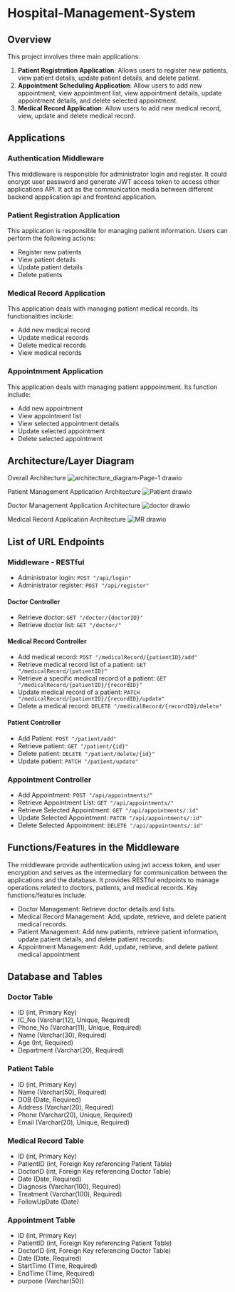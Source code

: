 # Hospital-Management-System

## Overview

This project involves three main applications:

1. **Patient Registration Application**: Allows users to register new patients, view patient details, update patient details, and delete patient.
2. **Appointment Scheduling Application**: Allow users to add new appointment, view appointment list, view appointment details, update appointment details, and delete selected appointment.
3. **Medical Record Application**: Allow users to add new medical record, view, update and delete medical record.

## Applications 

### Authentication Middleware

This middleware is responsible for administrator login and register. It could encrypt user password and generate JWT access token to access other applications API. It act as the communication media between different backend appplication api and frontend application.  

### Patient Registration Application

This application is responsible for managing patient information. Users can perform the following actions:
- Register new patients
- View patient details
- Update patient details
- Delete patients

### Medical Record Application

This application deals with managing patient medical records. Its functionalities include:
- Add new medical record
- Update medical records
- Delete medical records
- View medical records

### Appointmment Application

This application deals with managing patient apppointment. Its function include:
- Add new appointment
- View appointment list
- View selected appointment details
- Update selected appointment
- Delete selected appointment

## Architecture/Layer Diagram

Overall Architecture
![architecture_diagram-Page-1 drawio](https://github.com/p0205/Hospital-Management-System/assets/63178114/d83553dc-7119-49a7-85d8-731b961626ab)

Patient Management Application Architecture
![Patient drawio](https://github.com/user-attachments/assets/55d0611b-5ae5-4b8a-8c72-26e08be37409)

Doctor Management Application Architecture
![doctor drawio](https://github.com/user-attachments/assets/9d2064eb-8a6a-4c20-b087-c462ca34710e)

Medical Record Application Architecture
![MR drawio](https://github.com/user-attachments/assets/9c453180-24c1-4784-8aff-e0157c470882)


## List of URL Endpoints

### Middleware - RESTful
- Administrator login: `POST "/api/login"`
- Administrator register: `POST "/api/register"`

#### Doctor Controller
- Retrieve doctor: `GET "/doctor/{doctorID}"`
- Retrieve doctor list: `GET "/doctor/"`
  
#### Medical Record Controller
- Add medical record: `POST "/medicalRecord/{patientID}/add"`
- Retrieve medical record list of a patient: `GET "/medicalRecord/{patientID}"`
- Retrieve a specific medical record of a patient: `GET "/medicalRecord/{patientID}/{recordID}"`
- Update medical record of a patient: `PATCH "/medicalRecord/{patientID}/{recordID}/update"`
- Delete a medical record: `DELETE "/medicalRecord/{recordID}/delete"`
  
#### Patient Controller
- Add Patient: `POST "/patient/add"`
- Retrieve patient: `GET "/patient/{id}"`
- Delete patient: `DELETE "/patient/delete/{id}"`
- Update patient: `PATCH "/patient/update"`

### Appointment Controller
- Add Appointment: `POST "/api/appointments/"`
- Retrieve Appointment List: `GET "/api/appointments/"`
- Retrieve Selected Appointment: `GET "/api/appointments/:id"`
- Update Selected Appointment: `PATCH "/api/appointments/:id"`
- Delete Selected Appointment: `DELETE "/api/appointments/:id"`

## Functions/Features in the Middleware
The middleware provide authentication using jwt access token, and user encryption and serves as the intermediary for communication between the applications and the database. It provides RESTful endpoints to manage operations related to doctors, patients, and medical records. Key functions/features include:

- Doctor Management: Retrieve doctor details and lists.
- Medical Record Management: Add, update, retrieve, and delete patient medical records.
- Patient Management: Add new patients, retrieve patient information, update patient details, and delete patient records.
- Appointment Management: Add, update, retrieve, and delete patient medical appointment

## Database and Tables
### Doctor Table
- ID (int, Primary Key)
- IC_No (Varchar(12), Unique, Required)
- Phone_No (Varchar(11), Unique, Required)
- Name (Varchar(30), Required)
- Age (Int, Required)
- Department (Varchar(20), Required)

### Patient Table
- ID (int, Primary Key)
- Name (Varchar(50), Required)
- DOB (Date, Required)
- Address (Varchar(20), Required)
- Phone (Varchar(20), Unique, Required)
- Email (Varchar(20), Unique, Required)

### Medical Record Table
- ID (int, Primary Key)
- PatientID (int, Foreign Key referencing Patient Table)
- DoctorID (int, Foreign Key referencing Doctor Table)
- Date (Date, Required)
- Diagnosis (Varchar(100), Required)
- Treatment (Varchar(100), Required)
- FollowUpDate (Date)

### Appointment Table 
- ID (int, Primary Key)
- PatientID (int, Foreign Key referencing Patient Table)
- DoctorID (int, Foreign Key referencing Doctor Table)
- Date (Date, Required)
- StartTime (Time, Required)
- EndTime (Time, Required)
- purpose (Varchar(50))
